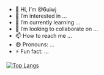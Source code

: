 - 👋 Hi, I’m @6uiwj
- 👀 I’m interested in ...
- 🌱 I’m currently learning ...
- 💞️ I’m looking to collaborate on ...
- 📫 How to reach me ...
- 😄 Pronouns: ...
- ⚡ Fun fact: ...

[![Top Langs](https://github-readme-stats.vercel.app/api/top-langs/?username=changhui98)](https://github.com/anuraghazra/github-readme-stats)


<!---
6uiwj/6uiwj is a ✨ special ✨ repository because its `README.md` (this file) appears on your GitHub profile.
You can click the Preview link to take a look at your changes.
--->
